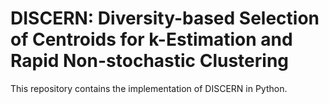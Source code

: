 # DISCERN: Diversity-based Selection of Centroids for k-Estimation and Rapid Non-stochastic Clustering
This repository contains the implementation of DISCERN in Python.
